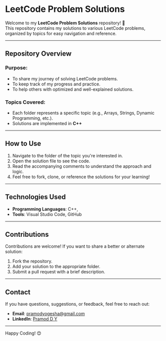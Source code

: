 # **LeetCode Problem Solutions**

Welcome to my **LeetCode Problem Solutions** repository! 🚀  
This repository contains my solutions to various LeetCode problems, organized by topics for easy navigation and reference.

---

## **Repository Overview**

### **Purpose**:
- To share my journey of solving LeetCode problems.
- To keep track of my progress and practice.
- To help others with optimized and well-explained solutions.

### **Topics Covered**:
- Each folder represents a specific topic (e.g., Arrays, Strings, Dynamic Programming, etc.).
- Solutions are implemented in **C++**

---

## **How to Use**
1. Navigate to the folder of the topic you're interested in.
2. Open the solution file to see the code.
3. Read the accompanying comments to understand the approach and logic.
4. Feel free to fork, clone, or reference the solutions for your learning!

---

## **Technologies Used**
- **Programming Languages**: C++, 
- **Tools**: Visual Studio Code, GitHub

---

## **Contributions**
Contributions are welcome! If you want to share a better or alternate solution:
1. Fork the repository.
2. Add your solution to the appropriate folder.
3. Submit a pull request with a brief description.

---

## **Contact**
If you have questions, suggestions, or feedback, feel free to reach out:

- **Email**: [pramodyogesha@gmail.com](mailto:pramodyogesha@gmail.com)  
- **LinkedIn**: [Pramod D Y](https://www.linkedin.com/in/pramod-d-dy-3905571a2)

---

Happy Coding! 😊
